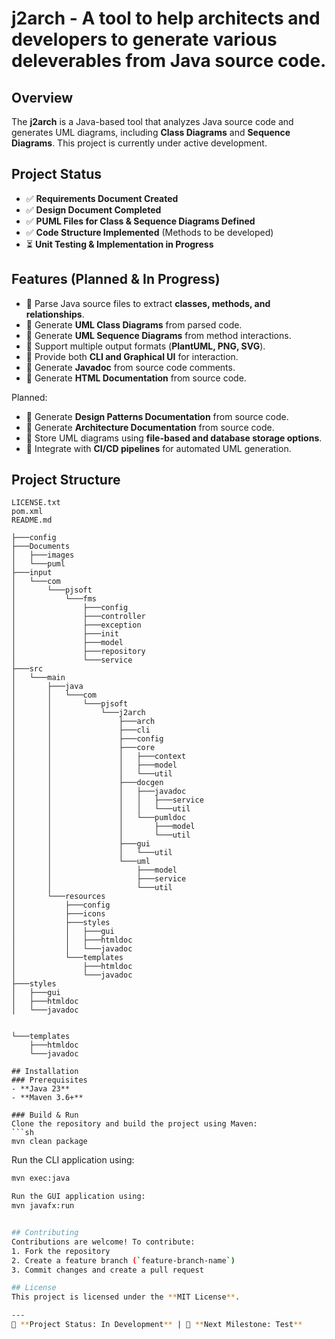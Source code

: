 # j2arch - A tool to help architects and developers to generate various deleverables from Java source code.

## Overview
The **j2arch** is a Java-based tool that analyzes Java source code and generates UML diagrams, including **Class Diagrams** and **Sequence Diagrams**. This project is currently under active development.

## Project Status
- ✅ **Requirements Document Created**
- ✅ **Design Document Completed**
- ✅ **PUML Files for Class & Sequence Diagrams Defined**
- ✅ **Code Structure Implemented** (Methods to be developed)
- ⏳ **Unit Testing & Implementation in Progress**

## Features (Planned & In Progress)
- 🔹 Parse Java source files to extract **classes, methods, and relationships**.
- 🔹 Generate **UML Class Diagrams** from parsed code.
- 🔹 Generate **UML Sequence Diagrams** from method interactions.
- 🔹 Support multiple output formats (**PlantUML, PNG, SVG**).
- 🔹 Provide both **CLI and Graphical UI** for interaction.
- 🔹 Generate **Javadoc** from source code comments.
- 🔹 Generate **HTML Documentation** from source code.

Planned:
- 🔹 Generate **Design Patterns Documentation** from source code.
- 🔹 Generate **Architecture Documentation** from source code.
- 🔹 Store UML diagrams using **file-based and database storage options**.
- 🔹 Integrate with **CI/CD pipelines** for automated UML generation.

## Project Structure
```
LICENSE.txt
pom.xml
README.md

├───config
├───Documents
│   ├───images
│   └───puml
├───input
│   └───com
│       └───pjsoft
│           └───fms
│               ├───config
│               ├───controller
│               ├───exception
│               ├───init
│               ├───model
│               ├───repository
│               └───service
├───src
│   └───main
│       ├───java
│       │   └───com
│       │       └───pjsoft
│       │           └───j2arch
│       │               ├───arch
│       │               ├───cli
│       │               ├───config
│       │               ├───core
│       │               │   ├───context
│       │               │   ├───model
│       │               │   └───util
│       │               ├───docgen
│       │               │   ├───javadoc
│       │               │   │   ├───service
│       │               │   │   └───util
│       │               │   └───pumldoc
│       │               │       ├───model
│       │               │       └───util
│       │               ├───gui
│       │               │   └───util
│       │               └───uml
│       │                   ├───model
│       │                   ├───service
│       │                   └───util
│       └───resources
│           ├───config
│           ├───icons
│           ├───styles
│           │   ├───gui
│           │   ├───htmldoc
│           │   └───javadoc
│           └───templates
│               ├───htmldoc
│               └───javadoc
├───styles
│   ├───gui
│   ├───htmldoc
│   └───javadoc


└───templates
    ├───htmldoc
    └───javadoc

## Installation
### Prerequisites
- **Java 23**
- **Maven 3.6+**

### Build & Run
Clone the repository and build the project using Maven:
```sh
mvn clean package
```
Run the CLI application using:
```sh
mvn exec:java

Run the GUI application using:
mvn javafx:run


## Contributing
Contributions are welcome! To contribute:
1. Fork the repository
2. Create a feature branch (`feature-branch-name`)
3. Commit changes and create a pull request

## License
This project is licensed under the **MIT License**.

---
🚀 **Project Status: In Development** | 📅 **Next Milestone: Test**